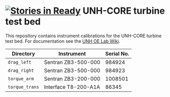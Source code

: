 [![Stories in Ready](https://badge.waffle.io/unh-core/turbine-test-bed.png?label=ready&title=Ready)](https://waffle.io/unh-core/turbine-test-bed)
UNH-CORE turbine test bed
=========================

This repository contains instrument calibrations for the UNH-CORE turbine test 
bed. For documentation see the 
[UNH OE Lab Wiki](https://marine.unh.edu/oelab/wiki).

| Directory      | Instrument           | Serial No. |
|----------------|----------------------|------------|
| `drag_left`    | Sentran ZB3-500-000  | 984924     |
| `drag_right`   | Sentran ZB3-500-000  | 984923     |
| `torque_arm`   | Sentran ZB3-200-000  | 1008501    |
| `torque_trans` | Interface T8-200-A1A | 86345      |

